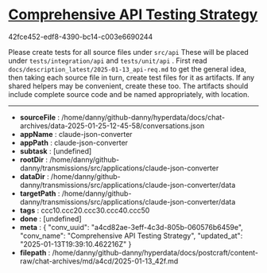 # [Comprehensive API Testing Strategy](https://claude.ai/chat/a4cd82ae-3eff-4c3d-805b-060576b6459e)

42fce452-edf8-4390-bc14-c003e6690244

Please create tests for all source files under `src/api` These will be placed under
`tests/integration/api` and `tests/unit/api` .  First read `docs/description_latest/2025-01-13_api-req.md` to get the general idea, then taking each source file in turn, create test files for it as artifacts. If any shared helpers may be convenient, create these too. The artifacts should include complete source code and be named appropriately, with location.

---

* **sourceFile** : /home/danny/github-danny/hyperdata/docs/chat-archives/data-2025-01-25-12-45-58/conversations.json
* **appName** : claude-json-converter
* **appPath** : claude-json-converter
* **subtask** : [undefined]
* **rootDir** : /home/danny/github-danny/transmissions/src/applications/claude-json-converter
* **dataDir** : /home/danny/github-danny/transmissions/src/applications/claude-json-converter/data
* **targetPath** : /home/danny/github-danny/transmissions/src/applications/claude-json-converter/data
* **tags** : ccc10.ccc20.ccc30.ccc40.ccc50
* **done** : [undefined]
* **meta** : {
  "conv_uuid": "a4cd82ae-3eff-4c3d-805b-060576b6459e",
  "conv_name": "Comprehensive API Testing Strategy",
  "updated_at": "2025-01-13T19:39:10.462216Z"
}
* **filepath** : /home/danny/github-danny/hyperdata/docs/postcraft/content-raw/chat-archives/md/a4cd/2025-01-13_42f.md